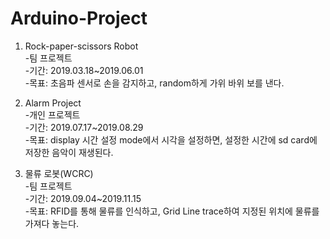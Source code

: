 # Arduino-Project

1. Rock-paper-scissors Robot  
-팀 프로젝트  
-기간: 2019.03.18~2019.06.01  
-목표: 초음파 센서로 손을 감지하고, random하게 가위 바위 보를 낸다. 

2. Alarm Project  
-개인 프로젝트  
-기간: 2019.07.17~2019.08.29  
-목표: display 시간 설정 mode에서 시각을 설정하면, 설정한 시간에 sd card에 저장한 음악이 재생된다. 

3. 물류 로봇(WCRC)  
-팀 프로젝트  
-기간: 2019.09.04~2019.11.15  
-목표: RFID를 통해 물류를 인식하고, Grid Line trace하여 지정된 위치에 물류를 가져다 놓는다. 
